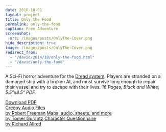 ```yaml
---
date: 2018-10-01
layout: project
title: Only the Food
permalink: only-the-food
caption: Free Adventure
screenshot:
  src: /images/posts/OnlyThe-Cover.png
hide_description: true
image: /images/posts/OnlyThe-Cover.png
redirect_from:
  - "/david/2014/10/only-the-food.html"
  - "/david/only-the-food"
---
```



A Sci-Fi horror adventure for the [Dread system](/david/extremely-interesting-role-playing-games#dread). Players are stranded on a damaged ship with a broken AI, and must survive long enough to repair their vessel and try to escape with their lives. *16 Pages, Black and White, 5.5"x8.5" PDF.*

<div class="shopping-buttons">
<a target="_blank" href="/files/OnlytheFood-Digital.pdf" class="btn btn-primary">Download PDF</a>
<div style="width:100%;margin:0px;padding:0px;"></div>
<a target="_blank" href="https://drive.google.com/open?id=1VmqucXbk79hvqvR7vnnFC15Bs8aC5JMS" class="btn btn-primary">Creepy Audio Files<br>by Robert Freeman</a>
<a target="_blank" href="http://www.supernovembergames.com/tomes-of-tomes/2016/10/1/dread-only-the-food-and-aliens" class="btn btn-primary">Maps, audio, sheets, and more<br>by Tomer Gurantz</a>
<a target="_blank" href="https://drive.google.com/file/d/0B0kJHmPZ9hLOMVlYWmtWSV9BcUk/view" class="btn btn-primary">Character Questionnaire<br>by Richard Allred</a>
</div>
